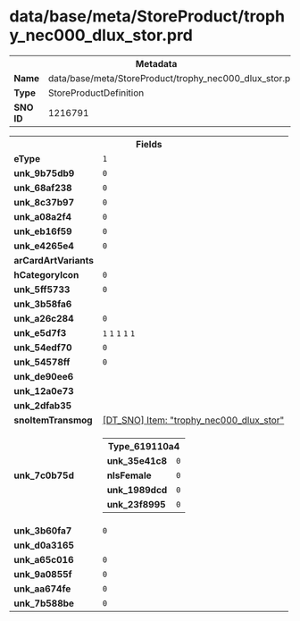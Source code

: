 <h1>data/base/meta/StoreProduct/trophy_nec000_dlux_stor.prd</h1><table><tr><th colspan="100%">Metadata</th></tr><tr><td><b>Name</b></td><td>data/base/meta/StoreProduct/trophy_nec000_dlux_stor.prd</td></tr><tr><td><b>Type</b></td><td>StoreProductDefinition</td></tr><tr><td><b>SNO ID</b></td><td>1216791</td></tr></table>

<table><tr><th colspan="100%">Fields</th></tr><tr><td><b>eType</b></td><td><code>1</code></td></tr><tr><td><b>unk_9b75db9</b></td><td><code>0</code></td></tr><tr><td><b>unk_68af238</b></td><td><code>0</code></td></tr><tr><td><b>unk_8c37b97</b></td><td><code>0</code></td></tr><tr><td><b>unk_a08a2f4</b></td><td><code>0</code></td></tr><tr><td><b>unk_eb16f59</b></td><td><code>0</code></td></tr><tr><td><b>unk_e4265e4</b></td><td><code>0</code></td></tr><tr><td><b>arCardArtVariants</b></td><td></td></tr><tr><td><b>hCategoryIcon</b></td><td><code>0</code></td></tr><tr><td><b>unk_5ff5733</b></td><td><code>0</code></td></tr><tr><td><b>unk_3b58fa6</b></td><td></td></tr><tr><td><b>unk_a26c284</b></td><td><code>0</code></td></tr><tr><td><b>unk_e5d7f3</b></td><td><code>1</code>
<code>1</code>
<code>1</code>
<code>1</code>
<code>1</code>
</td></tr><tr><td><b>unk_54edf70</b></td><td><code>0</code></td></tr><tr><td><b>unk_54578ff</b></td><td><code>0</code></td></tr><tr><td><b>unk_de90ee6</b></td><td></td></tr><tr><td><b>unk_12a0e73</b></td><td></td></tr><tr><td><b>unk_2dfab35</b></td><td></td></tr><tr><td><b>snoItemTransmog</b></td><td><a href="..\Item\trophy_nec000_dlux_stor.itm.md">[DT_SNO] Item: "trophy_nec000_dlux_stor"</a></td></tr><tr><td><b>unk_7c0b75d</b></td><td><table><tr><th colspan="100%">Type_619110a4</th></tr><tr><td><b>unk_35e41c8</b></td><td><code>0</code></td></tr><tr><td><b>nIsFemale</b></td><td><code>0</code></td></tr><tr><td><b>unk_1989dcd</b></td><td><code>0</code></td></tr><tr><td><b>unk_23f8995</b></td><td><code>0</code></td></tr></table>

</td></tr><tr><td><b>unk_3b60fa7</b></td><td><code>0</code></td></tr><tr><td><b>unk_d0a3165</b></td><td></td></tr><tr><td><b>unk_a65c016</b></td><td><code>0</code></td></tr><tr><td><b>unk_9a0855f</b></td><td><code>0</code></td></tr><tr><td><b>unk_aa674fe</b></td><td><code>0</code></td></tr><tr><td><b>unk_7b588be</b></td><td><code>0</code></td></tr></table>

